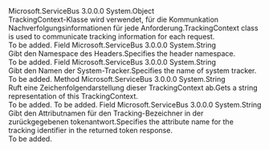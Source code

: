 <Type Name="TrackingContext" FullName="Microsoft.ServiceBus.Tracing.TrackingContext">
  <TypeSignature Language="C#" Value="public sealed class TrackingContext" />
  <TypeSignature Language="ILAsm" Value=".class public auto ansi sealed beforefieldinit TrackingContext extends System.Object" />
  <TypeSignature Language="DocId" Value="T:Microsoft.ServiceBus.Tracing.TrackingContext" />
  <TypeSignature Language="VB.NET" Value="Public NotInheritable Class TrackingContext" />
  <TypeSignature Language="F#" Value="type TrackingContext = class" />
  <AssemblyInfo>
    <AssemblyName>Microsoft.ServiceBus</AssemblyName>
    <AssemblyVersion>3.0.0.0</AssemblyVersion>
  </AssemblyInfo>
  <Base>
    <BaseTypeName>System.Object</BaseTypeName>
  </Base>
  <Interfaces />
  <Docs>
    <summary>
            <span data-ttu-id="d4d24-101">TrackingContext-Klasse wird verwendet, für die Kommunkation Nachverfolgungsinformationen für jede Anforderung.</span><span class="sxs-lookup"><span data-stu-id="d4d24-101">TrackingContext class is used to communicate tracking information for each request.</span></span>
            </summary>
    <remarks>To be added.</remarks>
  </Docs>
  <Members>
    <Member MemberName="HeaderNamespace">
      <MemberSignature Language="C#" Value="public const string HeaderNamespace;" />
      <MemberSignature Language="ILAsm" Value=".field public static literal string HeaderNamespace" />
      <MemberSignature Language="DocId" Value="F:Microsoft.ServiceBus.Tracing.TrackingContext.HeaderNamespace" />
      <MemberSignature Language="VB.NET" Value="Public Const HeaderNamespace As String " />
      <MemberSignature Language="F#" Value="val mutable HeaderNamespace : string" Usage="Microsoft.ServiceBus.Tracing.TrackingContext.HeaderNamespace" />
      <MemberType>Field</MemberType>
      <AssemblyInfo>
        <AssemblyName>Microsoft.ServiceBus</AssemblyName>
        <AssemblyVersion>3.0.0.0</AssemblyVersion>
      </AssemblyInfo>
      <ReturnValue>
        <ReturnType>System.String</ReturnType>
      </ReturnValue>
      <Docs>
        <summary><span data-ttu-id="d4d24-102">Gibt den Namespace des Headers.</span><span class="sxs-lookup"><span data-stu-id="d4d24-102">Specifies the header namespace.</span></span></summary>
        <remarks>To be added.</remarks>
      </Docs>
    </Member>
    <Member MemberName="SystemTrackerName">
      <MemberSignature Language="C#" Value="public const string SystemTrackerName;" />
      <MemberSignature Language="ILAsm" Value=".field public static literal string SystemTrackerName" />
      <MemberSignature Language="DocId" Value="F:Microsoft.ServiceBus.Tracing.TrackingContext.SystemTrackerName" />
      <MemberSignature Language="VB.NET" Value="Public Const SystemTrackerName As String " />
      <MemberSignature Language="F#" Value="val mutable SystemTrackerName : string" Usage="Microsoft.ServiceBus.Tracing.TrackingContext.SystemTrackerName" />
      <MemberType>Field</MemberType>
      <AssemblyInfo>
        <AssemblyName>Microsoft.ServiceBus</AssemblyName>
        <AssemblyVersion>3.0.0.0</AssemblyVersion>
      </AssemblyInfo>
      <ReturnValue>
        <ReturnType>System.String</ReturnType>
      </ReturnValue>
      <Docs>
        <summary><span data-ttu-id="d4d24-103">Gibt den Namen der System-Tracker.</span><span class="sxs-lookup"><span data-stu-id="d4d24-103">Specifies the name of system tracker.</span></span></summary>
        <remarks>To be added.</remarks>
      </Docs>
    </Member>
    <Member MemberName="ToString">
      <MemberSignature Language="C#" Value="public override string ToString ();" />
      <MemberSignature Language="ILAsm" Value=".method public hidebysig virtual instance string ToString() cil managed" />
      <MemberSignature Language="DocId" Value="M:Microsoft.ServiceBus.Tracing.TrackingContext.ToString" />
      <MemberSignature Language="VB.NET" Value="Public Overrides Function ToString () As String" />
      <MemberSignature Language="F#" Value="override this.ToString : unit -&gt; string" Usage="trackingContext.ToString " />
      <MemberType>Method</MemberType>
      <AssemblyInfo>
        <AssemblyName>Microsoft.ServiceBus</AssemblyName>
        <AssemblyVersion>3.0.0.0</AssemblyVersion>
      </AssemblyInfo>
      <ReturnValue>
        <ReturnType>System.String</ReturnType>
      </ReturnValue>
      <Parameters />
      <Docs>
        <summary>
            <span data-ttu-id="d4d24-104">Ruft eine Zeichenfolgendarstellung dieser TrackingContext ab.</span><span class="sxs-lookup"><span data-stu-id="d4d24-104">Gets a string representation of this TrackingContext.</span></span>
            </summary>
        <returns>To be added.</returns>
        <remarks>To be added.</remarks>
      </Docs>
    </Member>
    <Member MemberName="TrackingIdName">
      <MemberSignature Language="C#" Value="public const string TrackingIdName;" />
      <MemberSignature Language="ILAsm" Value=".field public static literal string TrackingIdName" />
      <MemberSignature Language="DocId" Value="F:Microsoft.ServiceBus.Tracing.TrackingContext.TrackingIdName" />
      <MemberSignature Language="VB.NET" Value="Public Const TrackingIdName As String " />
      <MemberSignature Language="F#" Value="val mutable TrackingIdName : string" Usage="Microsoft.ServiceBus.Tracing.TrackingContext.TrackingIdName" />
      <MemberType>Field</MemberType>
      <AssemblyInfo>
        <AssemblyName>Microsoft.ServiceBus</AssemblyName>
        <AssemblyVersion>3.0.0.0</AssemblyVersion>
      </AssemblyInfo>
      <ReturnValue>
        <ReturnType>System.String</ReturnType>
      </ReturnValue>
      <Docs>
        <summary><span data-ttu-id="d4d24-105">Gibt den Attributnamen für den Tracking-Bezeichner in der zurückgegebenen tokenantwort.</span><span class="sxs-lookup"><span data-stu-id="d4d24-105">Specifies the attribute name for the tracking identifier in the returned token response.</span></span></summary>
        <remarks>To be added.</remarks>
      </Docs>
    </Member>
  </Members>
</Type>